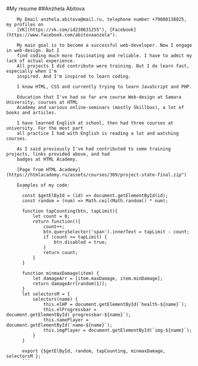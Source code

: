 #My resume
##Anzhela Abitova
        
        My Email anzhela.abitova@mail.ru, telephone number +79608138825, my profiles on 
        [VK](https://vk.com/id230631255"), [Facebook](https://www.facebook.com/abitovaanzela").
        
        My main goal is to become a successful web-developer. Now I engage in web-design. But I 
        find coding much more fascinating and reliable. I have to admit my lack of actual experience. 
        All projects I did contribute were training. But I do learn fast, especially when I'm 
        inspired. And I'm inspired to learn coding. 
        
        I know HTML, CSS and currently trying to learn JavaScript and PHP. 
        
        Education that I've had so far are course Web-design at Samara University, courses at HTML 
        Academy and various online-seminars (mostly Skillbox), a lot of books and articles. 
        
        I have learned English at school, then had three courses at university. For the most part 
        all practice I had with English is reading a lot and watching courses. 
        
        As I said previously I've had contributed to some training projects, links provided above, and had 
        badges at HTML Academy.
        
        [Page from HTML Academy](https://htmlacademy.ru/assets/courses/309/project-state-final.zip")
        
        Examples of my code:
          ```
          const $getElById = (id) => document.getElementById(id);
          const random = (num) => Math.ceil(Math.random() * num);

          function tapCounting(btn, tapLimit){
              let count = 0;
              return function(){
                  count++;
                  btn.querySelector('span').innerText = tapLimit - count;
                  if (count >= tapLimit) {
                      btn.disabled = true;
                  }
                  return count;
              }
          }

          function minmaxDamage(item) {
              let damageArr = [item.maxDamage, item.minDamage];
              return damageArr[random(1)];
          }
          let selectorsM = {
              selectors(name) {
                  this.elHP = document.getElementById(`health-${name}`);
                  this.elProgressbar = document.getElementById(`progressbar-${name}`);
                  this.namePlayer = document.getElementById(`name-${name}`);
                  this.imgPlayer = document.getElementById(`img-${name}`);
              }
          }

          export {$getElById, random, tapCounting, minmaxDamage, selectorsM };
          ```
